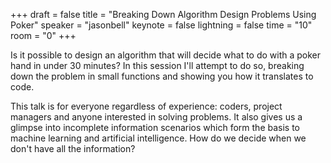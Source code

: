 +++
draft = false
title = "Breaking Down Algorithm Design Problems Using Poker"
speaker = "jasonbell"
keynote = false
lightning = false
time = "10"
room = "0"
+++

Is it possible to design an algorithm that will decide what to do with a poker hand in under 30 minutes? In this session I'll attempt to do so, breaking down the problem in small functions and showing you how it translates to code.

This talk is for everyone regardless of experience: coders, project managers and anyone interested in solving problems. It also gives us a glimpse into incomplete information scenarios which form the basis to machine learning and artificial intelligence. How do we decide when we don't have all the information?